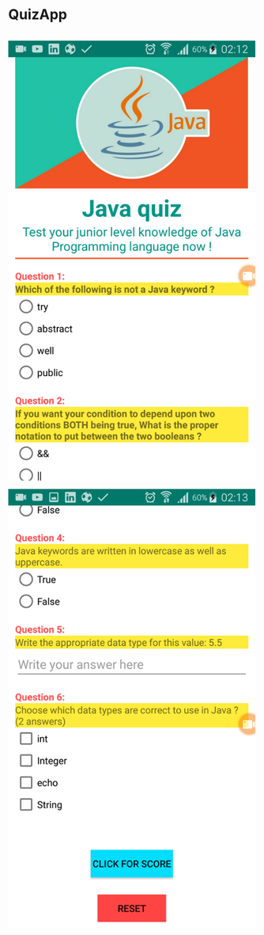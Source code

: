 # QuizApp


<br><img align="top" width="500" src="asset/ss1.png" alt="http://goodtoknow.media.ipcdigital.co.uk" />
<br>
<br><img align="top" width="500" src="asset/ss2.png" alt="http://goodtoknow.media.ipcdigital.co.uk" />
